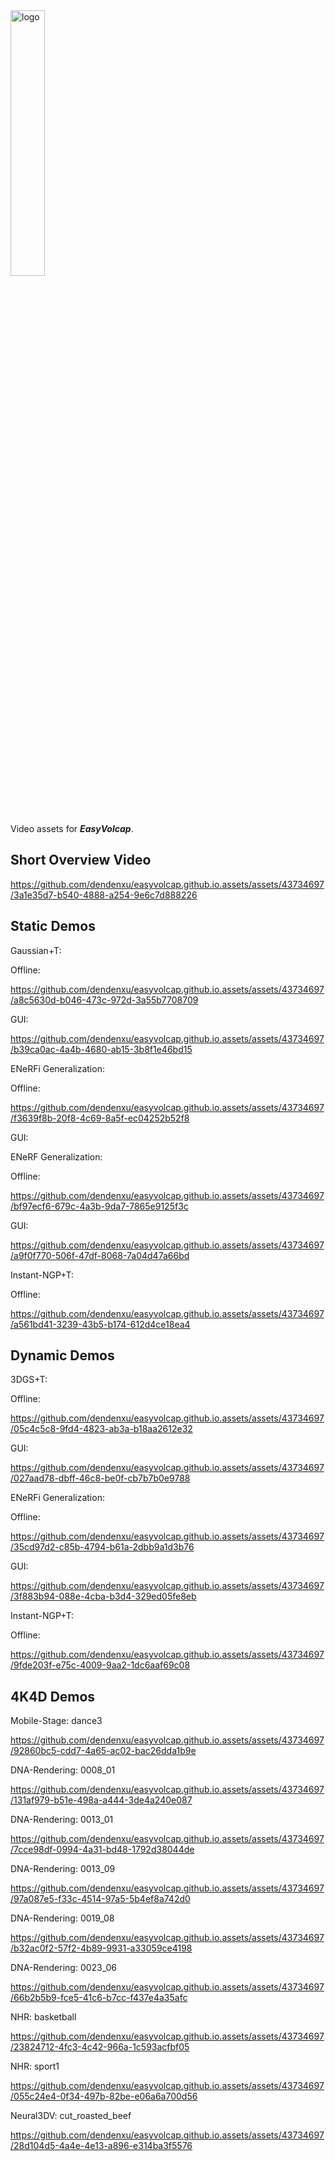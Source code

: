 <img src="https://github.com/dendenxu/easyvolcap.github.io.assets/assets/43734697/de41df46-25e6-456c-a253-90d7807b2a9a" alt="logo" width="33%"/>

Video assets for ***EasyVolcap***.

## Short Overview Video

https://github.com/dendenxu/easyvolcap.github.io.assets/assets/43734697/3a1e35d7-b540-4888-a254-9e6c7d888226

## Static Demos

Gaussian+T:

Offline:

https://github.com/dendenxu/easyvolcap.github.io.assets/assets/43734697/a8c5630d-b046-473c-972d-3a55b7708709


GUI:

https://github.com/dendenxu/easyvolcap.github.io.assets/assets/43734697/b39ca0ac-4a4b-4680-ab15-3b8f1e46bd15


ENeRFi Generalization:


Offline:



https://github.com/dendenxu/easyvolcap.github.io.assets/assets/43734697/f3639f8b-20f8-4c69-8a5f-ec04252b52f8


GUI:









ENeRF Generalization:


Offline:

https://github.com/dendenxu/easyvolcap.github.io.assets/assets/43734697/bf97ecf6-679c-4a3b-9da7-7865e9125f3c


GUI:

https://github.com/dendenxu/easyvolcap.github.io.assets/assets/43734697/a9f0f770-506f-47df-8068-7a04d47a66bd



Instant-NGP+T:

Offline:

https://github.com/dendenxu/easyvolcap.github.io.assets/assets/43734697/a561bd41-3239-43b5-b174-612d4ce18ea4


## Dynamic Demos

3DGS+T:

Offline:


https://github.com/dendenxu/easyvolcap.github.io.assets/assets/43734697/05c4c5c8-9fd4-4823-ab3a-b18aa2612e32




GUI:



https://github.com/dendenxu/easyvolcap.github.io.assets/assets/43734697/027aad78-dbff-46c8-be0f-cb7b7b0e9788



ENeRFi Generalization:

Offline:


https://github.com/dendenxu/easyvolcap.github.io.assets/assets/43734697/35cd97d2-c85b-4794-b61a-2dbb9a1d3b76

GUI:

https://github.com/dendenxu/easyvolcap.github.io.assets/assets/43734697/3f883b94-088e-4cba-b3d4-329ed05fe8eb

Instant-NGP+T:

Offline:



https://github.com/dendenxu/easyvolcap.github.io.assets/assets/43734697/9fde203f-e75c-4009-9aa2-1dc6aaf69c08





## 4K4D Demos


Mobile-Stage: dance3


https://github.com/dendenxu/easyvolcap.github.io.assets/assets/43734697/92860bc5-cdd7-4a65-ac02-bac26dda1b9e


DNA-Rendering: 0008_01



https://github.com/dendenxu/easyvolcap.github.io.assets/assets/43734697/131af979-b51e-498a-a444-3de4a240e087


DNA-Rendering: 0013_01



https://github.com/dendenxu/easyvolcap.github.io.assets/assets/43734697/7cce98df-0994-4a31-bd48-1792d38044de



DNA-Rendering: 0013_09




https://github.com/dendenxu/easyvolcap.github.io.assets/assets/43734697/97a087e5-f33c-4514-97a5-5b4ef8a742d0


DNA-Rendering: 0019_08




https://github.com/dendenxu/easyvolcap.github.io.assets/assets/43734697/b32ac0f2-57f2-4b89-9931-a33059ce4198




DNA-Rendering: 0023_06




https://github.com/dendenxu/easyvolcap.github.io.assets/assets/43734697/66b2b5b9-fce5-41c6-b7cc-f437e4a35afc



NHR: basketball




https://github.com/dendenxu/easyvolcap.github.io.assets/assets/43734697/23824712-4fc3-4c42-966a-1c593acfbf05


NHR: sport1




https://github.com/dendenxu/easyvolcap.github.io.assets/assets/43734697/055c24e4-0f34-497b-82be-e06a6a700d56




Neural3DV: cut_roasted_beef




https://github.com/dendenxu/easyvolcap.github.io.assets/assets/43734697/28d104d5-4a4e-4e13-a896-e314ba3f5576

